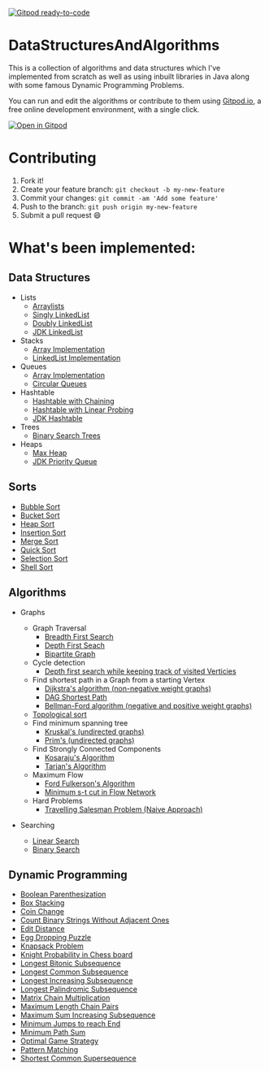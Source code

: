 [![Gitpod ready-to-code](https://img.shields.io/badge/Gitpod-ready--to--code-blue?logo=gitpod)](https://gitpod.io/#https://github.com/theDeepanshuMourya/DataStructuresAndAlgorithms)

# DataStructuresAndAlgorithms
This is a collection of algorithms and data structures which I've implemented from scratch as well as using inbuilt libraries in Java along with some famous Dynamic Programming Problems.

You can run and edit the algorithms or contribute to them using [Gitpod.io](https://gitpod.io/), a free online development environment, with a single click.

[![Open in Gitpod](https://gitpod.io/button/open-in-gitpod.svg)](https://gitpod.io/#https://github.com/theDeepanshuMourya/DataStructuresAndAlgorithms)

# Contributing
1. Fork it!
2. Create your feature branch: `git checkout -b my-new-feature`
3. Commit your changes: `git commit -am 'Add some feature'`
4. Push to the branch: `git push origin my-new-feature`
5. Submit a pull request :smile:

# What's been implemented:
## Data Structures
  - Lists
    - [Arraylists](/src/lists/ArrayLists)
    - [Singly LinkedList](/src/lists/SinglyLinkedList)
    - [Doubly LinkedList](/src/lists/DoublyLinkedList)
    - [JDK LinkedList](/src/lists/JDKLinkedList)  
  - Stacks
    - [Array Implementation](/src/stacks/Array)
    - [LinkedList Implementation](/src/stacks/LinkedList)
  - Queues
    - [Array Implementation](/src/queue/Array)
    - [Circular Queues](/src/queue/Circular)    
  - Hashtable
    - [Hashtable with Chaining](/src/hashtable/Chaining)
    - [Hashtable with Linear Probing](/src/hashtable/LinearProbing)
    - [JDK Hashtable](/src/hashtable/JDK)    
  - Trees
    - [Binary Search Trees](/src/tree/BinarySearchTrees)
  - Heaps
    - [Max Heap](/src/heap/MaxHeap)
    - [JDK Priority Queue](/src/heap/JDKPriorityQueue)
    
## Sorts
  - [Bubble Sort](/src/sorts/BubbleSort.java)
  - [Bucket Sort](/src/sorts/BucketSort.java)
  - [Heap Sort](/src/sorts/HeapSort.java)
  - [Insertion Sort](/src/sorts/InsertionSort.java)
  - [Merge Sort](/src/sorts/MergeSort.java)
  - [Quick Sort](/src/sorts/QuickSort.java)
  - [Selection Sort](/src/sorts/SelectionSort.java)
  - [Shell Sort](/src/sorts/ShellSort.java)
  
## Algorithms
  - Graphs
    - Graph Traversal
      - [Breadth First Search](/src/graphs/Traversal/BreadthFirstSearch.java)
      - [Depth First Seach](/src/graphs/Traversal/DepthFirstSearch.java)
      - [Bipartite Graph](/src/graphs/Traversal/BipartiteGraph.java)
    - Cycle detection
      - [Depth first search while keeping track of visited Verticies](/src/graphs/CycleDetection/DFSCycleDetection.java)
    - Find shortest path in a Graph from a starting Vertex
      - [Dijkstra's algorithm (non-negative weight graphs)](/src/graphs/ShortestPathAlgorithms/DijkstraAlgorithm.java)
      - [DAG Shortest Path](/src/graphs/ShortestPathAlgorithms/DAGShorstestPath.java)
      - [Bellman-Ford algorithm (negative and positive weight graphs)](/src/graphs/ShortestPathAlgorithms/BellmanFordAlgorithm.java)
    - [Topological sort](/src/graphs/Sorting/TopologicalSort.java)
    - Find minimum spanning tree
      - [Kruskal's (undirected graphs)](/src/graphs/MinimumSpanningTree/KruskalAlgorithm.java)
      - [Prim's (undirected graphs)](/src/graphs/MinimumSpanningTree/PrimsAlgorithm.java)
    - Find Strongly Connected Components
      - [Kosaraju's Algorithm](/src/graphs/StronglyConnectedComponent/KosarajuAlgorithm.java)
      - [Tarjan's Algorithm](/src/graphs/StronglyConnectedComponent/TarjanAlgorithm.java)
    - Maximum Flow
      - [Ford Fulkerson's Algorithm](/src/graphs/MaximumFlow/FordFulkersonAlgorithm.java)
      - [Minimum s-t cut in Flow Network](/src/graphs/MaximumFlow/MinCut.java)
    - Hard Problems
      - [Travelling Salesman Problem (Naive Approach)](/src/graphs/HardProblem/TravellingSalesmanProblem.java)
    
  - Searching
    - [Linear Search](/src/searching/LinearSearch.java)
    - [Binary Search](/src/searching/BinarySearch.java)
    
## Dynamic Programming
  - [Boolean Parenthesization](/src/dynamicProgramming/BooleanParenthisaztion.java)
  - [Box Stacking](/src/dynamicProgramming/BoxStacking.java)
  - [Coin Change](/src/dynamicProgramming/CoinChange.java)
  - [Count Binary Strings Without Adjacent Ones](/src/dynamicProgramming/CountBinaryStringWithoutAdjacentOnes.java)
  - [Edit Distance](/src/dynamicProgramming/EditDistance.java)
  - [Egg Dropping Puzzle](/src/dynamicProgramming/EggDroppingPuzzle.java)
  - [Knapsack Problem](/src/dynamicProgramming/KnapSack.java)
  - [Knight Probability in Chess board](/src/dynamicProgramming/KnightChessProbability.java)
  - [Longest Bitonic Subsequence](/src/dynamicProgramming/LongestBitonicSubsequence.java)
  - [Longest Common Subsequence](/src/dynamicProgramming/LongestCommonSubsequence.java)
  - [Longest Increasing Subsequence](/src/dynamicProgramming/LongestIncreasingSubsequence.java)
  - [Longest Palindromic Subsequence](/src/dynamicProgramming/LongestPalindromicSubsequence.java)
  - [Matrix Chain Multiplication](/src/dynamicProgramming/MatrixChainMultiplication.java)
  - [Maximum Length Chain Pairs](/src/dynamicProgramming/MaxLengthChain.java)
  - [Maximum Sum Increasing Subsequence](/src/dynamicProgramming/MaximumSumIncreasingSubsequence.java)
  - [Minimum Jumps to reach End](/src/dynamicProgramming/MinJumpToReachEnd.java)
  - [Minimum Path Sum](/src/dynamicProgramming/MinimumPathSum.java)
  - [Optimal Game Strategy](/src/dynamicProgramming/OptimalGameStrategy.java)
  - [Pattern Matching](/src/dynamicProgramming/PatternMatching.java)
  - [Shortest Common Supersequence](/src/dynamicProgramming/ShortestCommonSupersequence.java)
